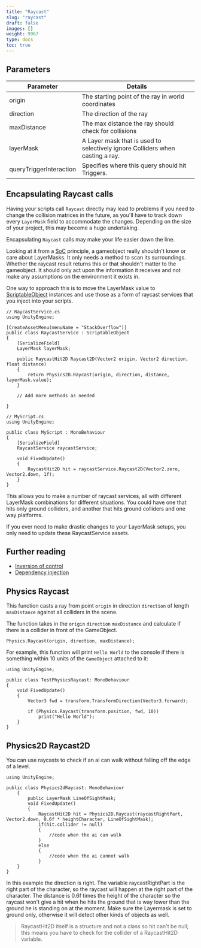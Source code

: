 ```yaml
---
title: "Raycast"
slug: "raycast"
draft: false
images: []
weight: 9967
type: docs
toc: true
---
```


## Parameters
| Parameter | Details |
| ------ | ------ |
|  origin  | The starting point of the ray in world coordinates   |
| direction | The direction of the ray|
| maxDistance | The max distance the ray should check for collisions|
| layerMask | A Layer mask that is used to selectively ignore Colliders when casting a ray. |
| queryTriggerInteraction| Specifies where this query should hit Triggers. |

## Encapsulating Raycast calls
Having your scripts call `Raycast` directly may lead to problems if you need to change the collision matrices in the future, as you'll have to track down every `LayerMask` field to accommodate the changes. Depending on the size of your project, this may become a huge undertaking.

Encapsulating `Raycast` calls may make your life easier down the line.

Looking at it from a [SoC][1] principle, a gameobject really shouldn't know or care about LayerMasks. It only needs a method to scan its surroundings. Whether the raycast result returns this or that shouldn't matter to the gameobject. It should only act upon the information it receives and not make any assumptions on the environment it exists in.

One way to approach this is to move the LayerMask value to [ScriptableObject][2] instances and use those as a form of raycast services that you inject into your scripts.

<!-- language: c# -->
    // RaycastService.cs
    using UnityEngine;
    
    [CreateAssetMenu(menuName = "StackOverflow")]
    public class RaycastService : ScriptableObject
    {
        [SerializeField]
        LayerMask layerMask;

        public RaycastHit2D Raycast2D(Vector2 origin, Vector2 direction, float distance)
        {
            return Physics2D.Raycast(origin, direction, distance, layerMask.value);
        }

        // Add more methods as needed

    }

<!-- language: c# -->
    // MyScript.cs
    using UnityEngine;
    
    public class MyScript : MonoBehaviour
    {
        [SerializeField]
        RaycastService raycastService;

        void FixedUpdate()
        {
            RaycastHit2D hit = raycastService.Raycast2D(Vector2.zero, Vector2.down, 1f);
        }
    }

This allows you to make a number of raycast services, all with different LayerMask combinations for different situations. You could have one that hits only ground colliders, and another that hits ground colliders and one way platforms.

If you ever need to make drastic changes to your LayerMask setups, you only need to update these RaycastService assets.

Further reading
---------------
 - [Inversion of control][3]
 - [Dependency injection][4]


  [1]: https://en.wikipedia.org/wiki/Separation_of_concerns
  [2]: https://www.wikiod.com/unity3d/scriptableobject
  [3]: https://en.wikipedia.org/wiki/Inversion_of_control
  [4]: https://en.wikipedia.org/wiki/Dependency_injection

## Physics Raycast
This function casts a ray from point `origin` in direction `direction` of length `maxDistance` against all colliders in the scene.

The function takes in the `origin` `direction` `maxDistance` and calculate if there is a collider in front of the GameObject.

    Physics.Raycast(origin, direction, maxDistance);

For example, this function will print `Hello World` to the console if there is something within 10 units of the `GameObject` attached to it:

    using UnityEngine;
    
    public class TestPhysicsRaycast: MonoBehaviour 
    {
        void FixedUpdate() 
        {
            Vector3 fwd = transform.TransformDirection(Vector3.forward);
            
            if (Physics.Raycast(transform.position, fwd, 10)) 
                print("Hello World");
        }
    }

## Physics2D Raycast2D
You can use raycasts to check if an ai can walk without falling off the edge of a level.

    using UnityEngine;
        
    public class Physics2dRaycast: MonoBehaviour 
        {
            public LayerMask LineOfSightMask;
            void FixedUpdate() 
            {
                RaycastHit2D hit = Physics2D.Raycast(raycastRightPart, Vector2.down, 0.6f * heightCharacter, LineOfSightMask);
                if(hit.collider != null)
                {
                    //code when the ai can walk
                }
                else
                {
                    //code when the ai cannot walk
                }
        }
    }

        
        
In this example the direction is right. The variable raycastRightPart is the right part of the character, so the raycast will happen at the right part of the character. The distance is 0.6f times the height of the character so the raycast won't give a hit when he hits the ground that is way lower than the ground he is standing on at the moment.
Make sure the Layermask is set to ground only, otherwise it will detect other kinds of objects as well.

> RaycastHit2D itself is a structure and not a class so hit can't be null; this means you have to check for the collider of a RaycastHit2D variable.

